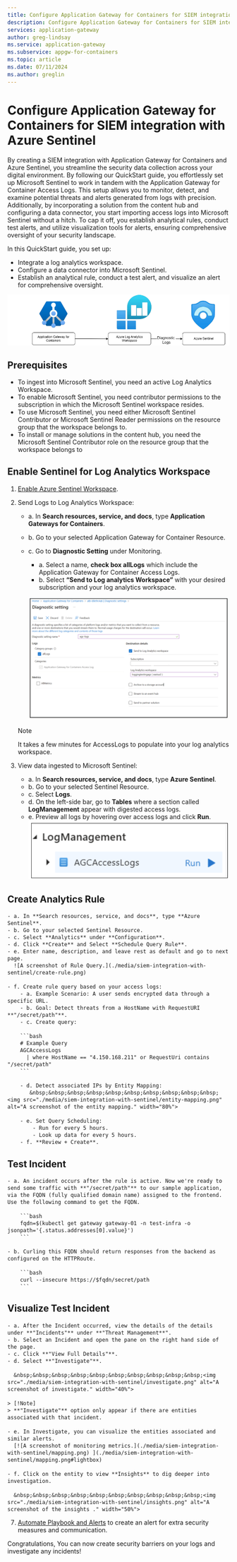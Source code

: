 ```yaml
---
title: Configure Application Gateway for Containers for SIEM integration with Azure Sentinel
description: Configure Application Gateway for Containers for SIEM integration with Azure Sentinel.
services: application-gateway
author: greg-lindsay
ms.service: application-gateway
ms.subservice: appgw-for-containers
ms.topic: article
ms.date: 07/11/2024
ms.author: greglin
---
```


# Configure Application Gateway for Containers for SIEM integration with Azure Sentinel

By creating a SIEM integration with Application Gateway for Containers and Azure Sentinel, you streamline the security data collection across your digital environment. By following our QuickStart guide, you effortlessly set up Microsoft Sentinel to work in tandem with the Application Gateway for Container Access Logs. This setup allows you to monitor, detect, and examine potential threats and alerts generated from logs with precision. Additionally, by incorporating a solution from the content hub and configuring a data connector, you start importing access logs into Microsoft Sentinel without a hitch. To cap it off, you establish analytical rules, conduct test alerts, and utilize visualization tools for alerts, ensuring comprehensive oversight of your security landscape. 

In this QuickStart guide, you set up: 
- Integrate a log analytics workspace.
- Configure a data connector into Microsoft Sentinel.
- Establish an analytical rule, conduct a test alert, and visualize an alert for comprehensive oversight.

![A screenshot of Application Gateway for Containers Log Settings.](./media/siem-integration-with-sentinel/sentinel.drawio.png)

## Prerequisites

- To ingest into Microsoft Sentinel, you need an active Log Analytics Workspace.
- To enable Microsoft Sentinel, you need contributor permissions to the subscription in which the Microsoft Sentinel workspace resides.
- To use Microsoft Sentinel, you need either Microsoft Sentinel Contributor or Microsoft Sentinel Reader permissions on the resource group that the workspace belongs to.
- To install or manage solutions in the content hub, you need the Microsoft Sentinel Contributor role on the resource group that the workspace belongs to

## Enable Sentinel for Log Analytics Workspace

1. [Enable Azure Sentinel Workspace](../../sentinel/overview.md).
2. Send Logs to Log Analytics Workspace:
    - a. In **Search resources, service, and docs**, type **Application Gateways for Containers**.
    - b. Go to your selected Application Gateway for Container Resource.
    - c. Go to **Diagnostic Setting** under Monitoring.
        - a. Select a name, **check box allLogs** which include the Application Gateway for Container Access Logs.
        - b. Select **“Send to Log analytics Workspace”** with your desired subscription and your log analytics workspace.
      
        ![A screenshot of app gateway for containers Log Settings.](./media/siem-integration-with-sentinel/loggingall.png)

     > [!NOTE]
     > It takes a few minutes for AccessLogs to populate into your log analytics workspace.
    
3. View data ingested to Microsoft Sentinel:
    - a. In **Search resources, service, and docs**, type **Azure Sentinel**.
    - b. Go to your selected Sentinel Resource.
    - c. Select **Logs**.
    - d. On the left-side bar, go to **Tables** where a section called **LogManagement** appear with digested access logs. 
    - e. Preview all logs by hovering over access logs and click **Run**.
      ![A screenshot of Log Management.](./media/siem-integration-with-sentinel/log-management.png)
      
## Create Analytics Rule
    - a. In **Search resources, service, and docs**, type **Azure Sentinel**.
    - b. Go to your selected Sentinel Resource.
    - c. Select **Analytics** under **Configuration**.
    - d. Click **Create** and Select **Schedule Query Rule**.
    - e. Enter name, description, and leave rest as default and go to next page.
      ![A screenshot of Rule Query.](./media/siem-integration-with-sentinel/create-rule.png)
      
    - f. Create rule query based on your access logs:
        - a. Example Scenario: A user sends encrypted data through a specific URL.
        - b. Goal: Detect threats from a HostName with RequestURI **"/secret/path"**.
        - c. Create query:
                
        ```bash
        # Example Query
        AGCAccessLogs
          | where HostName == "4.150.168.211" or RequestUri contains "/secret/path"
        ```
        
        - d. Detect associated IPs by Entity Mapping:
           &nbsp;&nbsp;&nbsp;&nbsp;&nbsp;&nbsp;&nbsp;&nbsp;&nbsp;&nbsp;<img src="./media/siem-integration-with-sentinel/entity-mapping.png" alt="A screenshot of the entity mapping." width="80%">
        
        - e. Set Query Scheduling:
            - Run for every 5 hours.
            - Look up data for every 5 hours.
        - f. **Review + Create**.

## Test Incident
    - a. An incident occurs after the rule is active. Now we're ready to send some traffic with **"/secret/path"** to our sample application, via the FQDN (fully qualified domain name) assigned to the frontend. Use the following command to get the FQDN.

        ```bash
        fqdn=$(kubectl get gateway gateway-01 -n test-infra -o jsonpath='{.status.addresses[0].value}')
        ```

    - b. Curling this FQDN should return responses from the backend as configured on the HTTPRoute.

        ```bash
        curl --insecure https://$fqdn/secret/path
        ```
    
## Visualize Test Incident

    - a. After the Incident occurred, view the details of the details under **"Incidents"** under **"Threat Management**".
    - b. Select an Incident and open the pane on the right hand side of the page.
    - c. Click **"View Full Details"**.
    - d. Select **"Investigate"**.
      
      &nbsp;&nbsp;&nbsp;&nbsp;&nbsp;&nbsp;&nbsp;&nbsp;&nbsp;&nbsp;<img src="./media/siem-integration-with-sentinel/investigate.png" alt="A screenshot of investigate." width="40%">
    
    > [!Note]
    > **"Investigate"** option only appear if there are entities associated with that incident.
   
    - e. In Investigate, you can visualize the entities associated and similar alerts.
      [![A screenshot of monitoring metrics.](./media/siem-integration-with-sentinel/mapping.png) ](./media/siem-integration-with-sentinel/mapping.png#lightbox)

    - f. Click on the entity to view **Insights** to dig deeper into investigation.
      
      &nbsp;&nbsp;&nbsp;&nbsp;&nbsp;&nbsp;&nbsp;&nbsp;&nbsp;&nbsp;<img src="./media/siem-integration-with-sentinel/insights.png" alt="A screenshot of the insights ." width="50%">

7. [Automate Playbook and Alerts](../../azure-monitor/../sentinel/automation/automation.md) to create an alert for extra security measures and communication.

Congratulations, You can now create security barriers on your logs and investigate any incidents!
